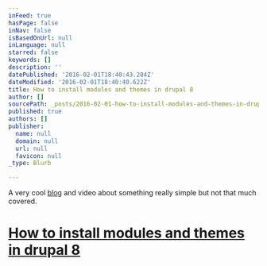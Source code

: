 ```yaml
---
inFeed: true
hasPage: false
inNav: false
isBasedOnUrl: null
inLanguage: null
starred: false
keywords: []
description: ''
datePublished: '2016-02-01T18:40:43.204Z'
dateModified: '2016-02-01T18:40:40.622Z'
title: How to install modules and themes in drupal 8
author: []
sourcePath: _posts/2016-02-01-how-to-install-modules-and-themes-in-drupal-8.md
published: true
authors: []
publisher:
  name: null
  domain: null
  url: null
  favicon: null
_type: Blurb

---
```

A very cool [blog][0] and video about something really simple but not that much covered. 

# [How to install modules and themes in drupal 8][0]

[0]: http://screencast.kodamera.se/how-install-modules-and-themes
